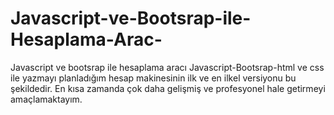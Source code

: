 # Javascript-ve-Bootsrap-ile-Hesaplama-Arac-
Javascript ve bootsrap ile hesaplama aracı
Javascript-Bootsrap-html ve css ile yazmayı planladığım hesap makinesinin ilk ve en ilkel versiyonu bu şekildedir.
En kısa zamanda çok daha gelişmiş ve profesyonel hale getirmeyi amaçlamaktayım.

